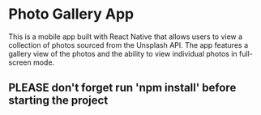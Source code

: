 # Photo Gallery App
This is a mobile app built with React Native that allows users to view a collection of photos sourced from the Unsplash API.
The app features a gallery view of the photos and the ability to view individual photos in full-screen mode.

## PLEASE don't forget run 'npm install' before starting the project
